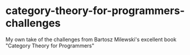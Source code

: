 # category-theory-for-programmers-challenges
My own take of the challenges from Bartosz Milewski's excellent book "Category Theory for Programmers"
